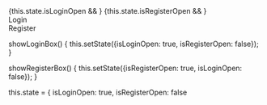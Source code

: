 <div className="box-container">
  {this.state.isLoginOpen && <LoginBox/>}
  {this.state.isRegisterOpen && <RegisterBox/>}
</div>
<div className="box-controller">
  <div
    className={'controller ' + (this.state.isLoginOpen
      ? 'selected-controller'
      : '')}
    onClick={this
      .showLoginBox
      .bind(this)}>
   Login
  </div>
  <div
    className={'controller ' + (this.state.isRegisterOpen
      ? 'selected-controller'
      : '')}
    onClick={this
      .showRegisterBox
      .bind(this)}>
   Register
  </div>
</div>


showLoginBox() {
  this.setState({isLoginOpen: true, isRegisterOpen: false});
}

showRegisterBox() {
  this.setState({isRegisterOpen: true, isLoginOpen: false});
}


this.state = {
  isLoginOpen: true,
  isRegisterOpen: false
